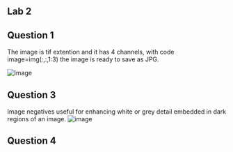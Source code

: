 ## Lab 2


## Question 1

The image is tif extention and it has 4 channels, with code image=img(:,:,1:3) the image is ready to save as JPG. 

![Image](https://github.com/khalid-00/Image_Process_Labs/Lab_2/Images/image.jpg)

## Question 3 

Image negatives useful for enhancing white or grey detail embedded in dark regions of an image.
![image](Image/histogram.jpg)


## Question 4 



